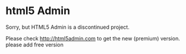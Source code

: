 # html5 Admin
Sorry, but HTML5 Admin is a discontinued project.

Please check http://html5admin.com to get the new (premium) version.
please add free version 
